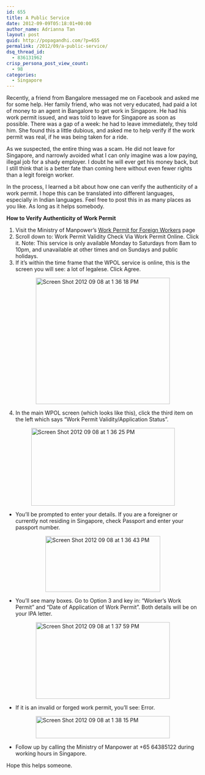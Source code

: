 ```yaml
---
id: 655
title: A Public Service
date: 2012-09-09T05:18:01+00:00
author_name: Adrianna Tan
layout: post
guid: http://popagandhi.com/?p=655
permalink: /2012/09/a-public-service/
dsq_thread_id:
  - 836131962
crisp_persona_post_view_count:
  - 98
categories:
  - Singapore
---
```

Recently, a friend from Bangalore messaged me on Facebook and asked me for some help. Her family friend, who was not very educated, had paid a lot of money to an agent in Bangalore to get work in Singapore. He had his work permit issued, and was told to leave for Singapore as soon as possible. There was a gap of a week: he had to leave immediately, they told him. She found this a little dubious, and asked me to help verify if the work permit was real, if he was being taken for a ride.

As we suspected, the entire thing was a scam. He did not leave for Singapore, and narrowly avoided what I can only imagine was a low paying, illegal job for a shady employer. I doubt he will ever get his money back, but I still think that is a better fate than coming here without even fewer rights than a legit foreign worker.

In the process, I learned a bit about how one can verify the authenticity of a work permit. I hope this can be translated into different languages, especially in Indian languages. Feel free to post this in as many places as you like. As long as it helps somebody.

**How to Verify Authenticity of Work Permit**

  1. Visit the Ministry of Manpower&#8217;s [Work Permit for Foreign Workers](http://www.mom.gov.sg/services-forms/passes/Pages/work-permit-fw.aspx) page
  2. Scroll down to: Work Permit Validity Check Via Work Permit Online. Click it. Note: This service is only available Monday to Saturdays from 8am to 10pm, and unavailable at other times and on Sundays and public holidays.
  3. If it&#8217;s within the time frame that the WPOL service is online, this is the screen you will see: a lot of legalese. Click Agree.
<img style="display:block; margin-left:auto; margin-right:auto;" src="http://popagandhi.com/wp-content/uploads/2012/09/Screen-Shot-2012-09-08-at-1.36.18-PM1.png" alt="Screen Shot 2012 09 08 at 1 36 18 PM" title="Screen Shot 2012-09-08 at 1.36.18 PM.png" border="0" width="350" height="330" />

  4. In the main WPOL screen (which looks like this), click the third item on the left which says &#8220;Work Permit Validity/Application Status&#8221;.

<img style="display:block; margin-left:auto; margin-right:auto;" src="http://popagandhi.com/wp-content/uploads/2012/09/Screen-Shot-2012-09-08-at-1.36.25-PM1.png" alt="Screen Shot 2012 09 08 at 1 36 25 PM" title="Screen Shot 2012-09-08 at 1.36.25 PM.png" border="0" width="375" height="203" />

  * You&#8217;ll be prompted to enter your details. If you are a foreigner or currently not residing in Singapore, check Passport and enter your passport number.
<img style="display:block; margin-left:auto; margin-right:auto;" src="http://popagandhi.com/wp-content/uploads/2012/09/Screen-Shot-2012-09-08-at-1.36.43-PM.png" alt="Screen Shot 2012 09 08 at 1 36 43 PM" title="Screen Shot 2012-09-08 at 1.36.43 PM.png" border="0" width="300" height="146" />

  * You&#8217;ll see many boxes. Go to Option 3 and key in: &#8220;Worker&#8217;s Work Permit&#8221; and &#8220;Date of Application of Work Permit&#8221;. Both details will be on your IPA letter.
<img style="display:block; margin-left:auto; margin-right:auto;" src="http://popagandhi.com/wp-content/uploads/2012/09/Screen-Shot-2012-09-08-at-1.37.59-PM.png" alt="Screen Shot 2012 09 08 at 1 37 59 PM" title="Screen Shot 2012-09-08 at 1.37.59 PM.png" border="0" width="350" height="200" />

  * If it is an invalid or forged work permit, you&#8217;ll see: Error.
<img style="display:block; margin-left:auto; margin-right:auto;" src="http://popagandhi.com/wp-content/uploads/2012/09/Screen-Shot-2012-09-08-at-1.38.15-PM.png" alt="Screen Shot 2012 09 08 at 1 38 15 PM" title="Screen Shot 2012-09-08 at 1.38.15 PM.png" border="0" width="350" height="58" />

  * Follow up by calling the Ministry of Manpower at +65 64385122 during working hours in Singapore.</ol>

Hope this helps someone.
